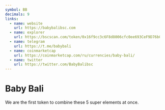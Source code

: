 ```yaml
---
symbol: BB
decimals: 9
links:
  - name: website
    url: https://babybalibsc.com
  - name: explorer
    url: https://bscscan.com/token/0x16f9cc3c6F8d8006cfc0ee693CeF9D76b0d44C36
  - name: telegram
    url: https://t.me/babybali
  - name: coinmarketcap
    url: https://coinmarketcap.com/ru/currencies/baby-bali/
  - name: twitter
    url: https://twitter.com/BabyBalibsc
---
```


# Baby Bali

We are the first token to combine these 5 super elements at once.
